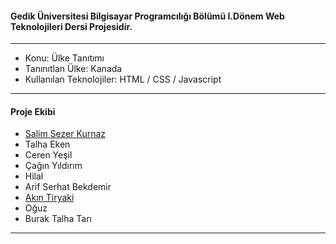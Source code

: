#### Gedik Üniversitesi Bilgisayar Programcılığı Bölümü I.Dönem Web Teknolojileri Dersi Projesidir.

---

- Konu: Ülke Tanıtımı
- Tanınıtlan Ülke: Kanada
- Kullanılan Teknolojiler: HTML / CSS / Javascript

---

#### Proje Ekibi

- [Salim Sezer Kurnaz](https://www.linkedin.com/in/salimsezer/ "Salim Sezer Kurnaz")
- Talha Eken
- Ceren Yeşil
- Çağın Yıldırım
- Hilal
- Arif Serhat Bekdemir
- [Akın Tiryaki](https://www.linkedin.com/in/ak%C4%B1n-tiryaki-47129b256/ "Akın Tiryaki")
- Oğuz
- Burak Talha Tarı

---
